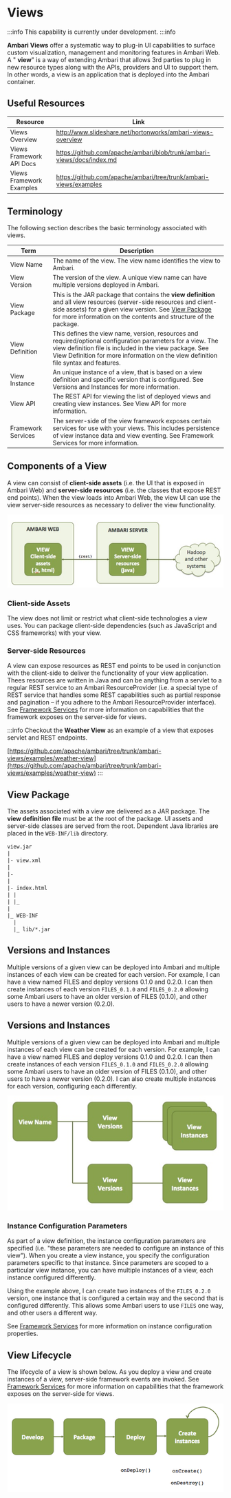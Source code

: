 # Views

:::info
This capability is currently under development.
:::info

**Ambari Views** offer a systematic way to plug-in UI capabilities to surface custom visualization, management and monitoring features in Ambari Web. A " **view**" is a way of extending Ambari that allows 3rd parties to plug in new resource types along with the APIs, providers and UI to support them. In other words, a view is an application that is deployed into the Ambari container.


## Useful Resources

Resource | Link
---------|-------
Views Overview  | http://www.slideshare.net/hortonworks/ambari-views-overview
Views Framework API Docs | https://github.com/apache/ambari/blob/trunk/ambari-views/docs/index.md
Views Framework Examples | https://github.com/apache/ambari/tree/trunk/ambari-views/examples

## Terminology

The following section describes the basic terminology associated with views.

Term | Description
---------|-------
View Name     | The name of the view. The view name identifies the view to Ambari.
View Version  | The version of the view. A unique view name can have multiple versions deployed in Ambari.
View Package  | This is the JAR package that contains the **view definition** and all view resources (server-side resources and client-side assets) for a given view version. See [View Package](#View20%Package) for more information on the contents and structure of the package.
View Definition | This defines the view name, version, resources and required/optional configuration parameters for a view. The view definition file is included in the view package. See View Definition for more information on the view definition file syntax and features.
View Instance | An unique instance of a view, that is based on a view definition and specific version that is configured. See Versions and Instances for more information.
View API  | The REST API for viewing the list of deployed views and creating view instances. See View API for more information.
Framework Services | The server-side of the view framework exposes certain services for use with your views. This includes persistence of view instance data and view eventing. See Framework Services for more information.

## Components of a View

A view can consist of **client-side assets** (i.e. the UI that is exposed in Ambari Web) and **server-side resources** (i.e. the classes that expose REST end points). When the view loads into Ambari Web, the view UI can use the view server-side resources as necessary to deliver the view functionality.

![Apache Ambari > Views > view-components.jpg](./imgs/view-components.jpg "Apache Ambari > Views > view-components.jpg")

### Client-side Assets

The view does not limit or restrict what client-side technologies a view uses. You can package client-side dependencies (such as JavaScript and CSS frameworks) with your view.

### Server-side Resources

A view can expose resources as REST end points to be used in conjunction with the client-side to deliver the functionality of your view application. Thees resources are written in Java and can be anything from a servlet to a regular REST service to an Ambari ResourceProvider (i.e. a special type of REST service that handles some REST capabilities such as partial response and pagination – if you adhere to the Ambari ResourceProvider interface). See [Framework Services](./framework-services.md) for more information on capabilities that the framework exposes on the server-side for views.

:::info
Checkout the **Weather View** as an example of a view that exposes servlet and REST endpoints.

[https://github.com/apache/ambari/tree/trunk/ambari-views/examples/weather-view](https://github.com/apache/ambari/tree/trunk/ambari-views/examples/weather-view)
:::

## View Package

The assets associated with a view are delivered as a JAR package. The **view definition file** must be at the root of the package. UI assets and server-side classes are served from the root. Dependent Java libraries are placed in the `WEB-INF/lib` directory.

```
view.jar
|
|- view.xml
|
|-
|
|- index.html
| |
| |_
|
|_ WEB-INF
  |
  |_ lib/*.jar
```

## Versions and Instances

Multiple versions of a given view can be deployed into Ambari and multiple instances of each view can be created for each version. For example, I can have a view named FILES and deploy versions 0.1.0 and 0.2.0. I can then create instances of each version `FILES_0.1.0` and `FILES_0.2.0` allowing some Ambari users to have an older version of FILES (0.1.0), and other users to have a newer version (0.2.0).
## Versions and Instances

Multiple versions of a given view can be deployed into Ambari and multiple instances of each view can be created for each version. For example, I can have a view named FILES and deploy versions 0.1.0 and 0.2.0. I can then create instances of each version `FILES_0.1.0` and `FILES_0.2.0` allowing some Ambari users to have an older version of FILES (0.1.0), and other users to have a newer version (0.2.0). I can also create multiple instances for each version, configuring each differently.

![Apache Ambari > Views > view-versions.jpg](./imgs/view-versions.jpg "Apache Ambari > Views > view-versions.jpg")

### Instance Configuration Parameters

As part of a view definition, the instance configuration parameters are specified (i.e. "these parameters are needed to configure an instance of this view"). When you create a view instance, you specify the configuration parameters specific to that instance. Since parameters are scoped to a particular view instance, you can have multiple instances of a view, each instance configured differently.

Using the example above, I can create two instances of the `FILES_0.2.0` version, one instance that is configured a certain way and the second that is configured differently. This allows some Ambari users to use `FILES` one way, and other users a different way.

See [Framework Services](./framework-services.md) for more information on instance configuration properties.

## View Lifecycle

The lifecycle of a view is shown below. As you deploy a view and create instances of a view, server-side framework events are invoked. See [Framework Services](./framework-services.md) for more information on capabilities that the framework exposes on the server-side for views.

![Apache Ambari > Views > view-lifecycle.png](./imgs/view-lifecycle.png "Apache Ambari > Views > view-lifecycle.png")
